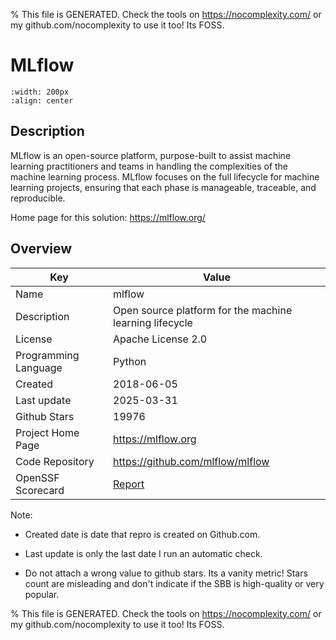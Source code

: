 
% This file is GENERATED. Check the tools on https://nocomplexity.com/ or my github.com/nocomplexity to use it too! Its FOSS. 

# MLflow


```{image} https://mlflow.org/img/mlflow-black.svg 
:width: 200px 
:align: center 
```

## Description 

MLflow is an open-source platform, purpose-built to assist machine learning practitioners and teams in handling the complexities of the machine learning process. MLflow focuses on the full lifecycle for machine learning projects, ensuring that each phase is manageable, traceable, and reproducible.

Home page for this solution: https://mlflow.org/ 

## Overview 

| Key | Value |
| --- | --- |
| Name | mlflow |
| Description | Open source platform for the machine learning lifecycle |
| License | Apache License 2.0 |
| Programming Language | Python |
| Created | 2018-06-05 |
| Last update | 2025-03-31 |
| Github Stars | 19976 |
| Project Home Page | https://mlflow.org |
| Code Repository | https://github.com/mlflow/mlflow |
| OpenSSF Scorecard | [Report](https://securityscorecards.dev/viewer/?uri=github.com/mlflow/mlflow) |

Note:
 - Created date is date that repro is created on Github.com. 

- Last update is only the last date I run an automatic check. 

- Do not attach a wrong value to github stars. Its a vanity metric! Stars count are misleading and 
don't indicate if the SBB is high-quality or very popular.

% This file is GENERATED. Check the tools on https://nocomplexity.com/ or my github.com/nocomplexity to use it too! Its FOSS. 

